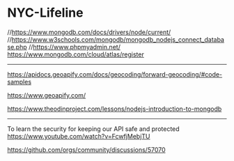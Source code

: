 # NYC-Lifeline
//https://www.mongodb.com/docs/drivers/node/current/
//https://www.w3schools.com/mongodb/mongodb_nodejs_connect_database.php
//https://www.phpmyadmin.net/
https://www.mongodb.com/cloud/atlas/register

------------
https://apidocs.geoapify.com/docs/geocoding/forward-geocoding/#code-samples 

https://www.geoapify.com/

https://www.theodinproject.com/lessons/nodejs-introduction-to-mongodb 


---
To learn the security for keeping our API safe and protected
https://www.youtube.com/watch?v=FcwfjMebjTU

https://github.com/orgs/community/discussions/57070 

